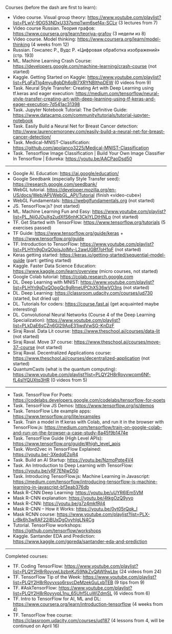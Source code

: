 Courses (before the dash are first to learn):
   * Video course. Visual group theory: https://www.youtube.com/playlist?list=PLwV-9DG53NDxU337smpTwm6sef4x-SCLv (3 lectures from 7)
   * Video course Russian. Теория графов: https://www.coursera.org/learn/teoriya-grafov (3 недели из 8)
   * Video course. Model thinking: https://www.coursera.org/learn/model-thinking (4 weeks from 12)
   * Russian. Гонсалес Р., Вудс Р. «Цифровая обработка изображений» (стр. 193)
   * ML. Machine Learning Crash Course: https://developers.google.com/machine-learning/crash-course (not started)
   * Kaggle. Getting Started on Kaggle: https://www.youtube.com/playlist?list=PLqFaTIg4myu8gbDh6oBl7XRYNBlthpDEW (0 videos from 9)
   * Task. Neural Style Transfer: Creating Art with Deep Learning using tf.keras and eager execution: https://medium.com/tensorflow/neural-style-transfer-creating-art-with-deep-learning-using-tf-keras-and-eager-execution-7d541ac31398
   * Task. Jupyter Notebook Tutorial: The Definitive Guide: https://www.datacamp.com/community/tutorials/tutorial-jupyter-notebook
   * Task. Easily Build a Neural Net for Breast Cancer detection: http://www.laurencemoroney.com/easily-build-a-neural-net-for-breast-cancer-detection/
   * Task. Medical-MNIST-Classification: https://github.com/apolanco3225/Medical-MNIST-Classification
   * Task. Tensorflow Image Classification | Build Your Own Image Classifier In Tensorflow | Edureka: https://youtu.be/AACPaoDsd50
---
   * Google AI. Education: https://ai.google/education/
   * Google Seedbank (especially Style Transfer seed): https://research.google.com/seedbank/
   * WebGL tutorial. https://developer.mozilla.org/en-US/docs/Web/API/WebGL_API/Tutorial (finish «video-cube»)
   * WebGL Fundamentals: https://webglfundamentals.org (not started)
   * JS. TensorFlow.js? (not started)
   * ML. Machine Learning Fun and Easy: https://www.youtube.com/playlist?list=PL_Nji0JOuXg2udXfS6nhK3CkIYLDtHNLp (not started)
   * TF. Get Started with TensorFlow: https://www.tensorflow.org/tutorials (5 exercises passed)
   * TF Guide: https://www.tensorflow.org/guide/keras + https://www.tensorflow.org/guide
   * TF. Introduction to TensorFlow: https://www.youtube.com/playlist?list=PLHYn9gDxQOpisJoIMv-L2awUGBf7oH1qF (not started)
   * Keras getting started: https://keras.io/getting-started/sequential-model-guide (part: getting started)
   * Kaggle. Faster Data Science Education: https://www.kaggle.com/learn/overview (micro courses, not started)
   * Google Colab tutorial: https://colab.research.google.com
   * DL. Deep Learning with MNIST: https://www.youtube.com/playlist?list=PLHYn9gDxQOpgQc9gRmeUPChX536wVO3ns (not started)
   * DL. Deep Learning: https://classroom.udacity.com/courses/ud730 (started, but dried up)
   * DL. Tutorials for coders: https://course.fast.ai (get acquainted maybe interesting)
   * DL. Convolutional Neural Networks (Course 4 of the Deep Learning Specialization): https://www.youtube.com/playlist?list=PLkDaE6sCZn6Gl29AoE31iwdVwSG-KnDzF
   * Siraj Raval. Data Lit course: https://www.theschool.ai/courses/data-lit (not started)
   * Siraj Raval. Move 37 course: https://www.theschool.ai/courses/move-37-course (not started)
   * Siraj Raval. Decentralized Applications course: https://www.theschool.ai/courses/decentralized-application (not started)
   * QuantumCasts (what is the quantum computing): https://www.youtube.com/playlist?list=PLQY2H8rRoyvwcpm6Nf-fL4sIYQUXtq3HR (0 videos from 5)
---
   * Task. TensorFlow For Poets: https://codelabs.developers.google.com/codelabs/tensorflow-for-poets
   * Task. TensorFlow JS Demos: https://www.tensorflow.org/js/demos
   * Task. TensorFlow Lite example apps: https://www.tensorflow.org/lite/examples
   * Task. Train a model in tf.keras with Colab, and run it in the browser with TensorFlow.js: https://medium.com/tensorflow/train-on-google-colab-and-run-on-the-browser-a-case-study-8a45f9b1474e
   * Task. TensorFlow Guide (High Level APIs): https://www.tensorflow.org/guide/#high_level_apis
   * Task. Word2vec in TensorFlow Explained: https://youtu.be/-3XedqEZpR4
   * Task. Build an AI Startup: https://youtu.be/NzmoPqte4V4
   * Task. An Introduction to Deep Learning with TensorFlow: https://youtu.be/vRF7ENlwD50
   * Task. Introducing TensorFlow.js: Machine Learning in Javascript: https://medium.com/tensorflow/introducing-tensorflow-js-machine-learning-in-javascript-bf3eab376db
   * Mask R-CNN Deep Learning: https://youtu.be/uUYR6IEm5VM
   * Mask R-CNN explanation: https://youtu.be/4tkgOzQ9yyo
   * Mask R-CNN: https://youtu.be/g7z4mkfRjI4
   * Mask R-CNN – How it Works: https://youtu.be/0vt05rQqk_I
   * Mask RCNN course: https://www.youtube.com/playlist?list=PLX-LrBk6h3wRAF22jBUxDgOvyhIgLN4Cg
   * Tutorial. TensorFlow workshops: https://github.com/tensorflow/workshops
   * Kaggle. Santander EDA and Prediction: https://www.kaggle.com/gpreda/santander-eda-and-prediction

---
Completed courses:
   * TF. Coding TensorFlow: https://www.youtube.com/playlist?list=PLQY2H8rRoyvwLbzbnKJ59NkZvQAW9wLbx (24 videos from 24)
   * TF. TensorFlow Tip of the Week: https://www.youtube.com/playlist?list=PLQY2H8rRoyvxso6rsvcDeMzekGuLxbTEB (9 tips from 9)
   * TF. #AskTensorFlow: https://www.youtube.com/playlist?list=PLQY2H8rRoyvypL1nu_65Uhf5LuWlZdmSL (6 videos from 6)
   * TF. Intro to TensorFlow for AI, ML and DL: https://www.coursera.org/learn/introduction-tensorflow (4 weeks from 4)
   * TF. TensorFlow free course: https://classroom.udacity.com/courses/ud187 (4 lessons from 4, will be continued on April 16)
